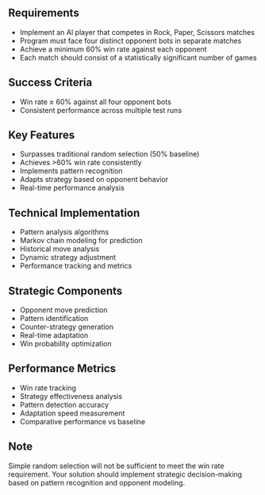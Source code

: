 
Requirements
------------

-   Implement an AI player that competes in Rock, Paper, Scissors matches
-   Program must face four distinct opponent bots in separate matches
-   Achieve a minimum 60% win rate against each opponent
-   Each match should consist of a statistically significant number of games

Success Criteria
----------------

-   Win rate ≥ 60% against all four opponent bots
-   Consistent performance across multiple test runs


Key Features
------------

-   Surpasses traditional random selection (50% baseline)
-   Achieves >60% win rate consistently
-   Implements pattern recognition
-   Adapts strategy based on opponent behavior
-   Real-time performance analysis


Technical Implementation
------------------------

-   Pattern analysis algorithms
-   Markov chain modeling for prediction
-   Historical move analysis
-   Dynamic strategy adjustment
-   Performance tracking and metrics


Strategic Components
--------------------

-   Opponent move prediction
-   Pattern identification
-   Counter-strategy generation
-   Real-time adaptation
-   Win probability optimization


Performance Metrics
-------------------

-   Win rate tracking
-   Strategy effectiveness analysis
-   Pattern detection accuracy
-   Adaptation speed measurement
-   Comparative performance vs baseline
  
Note
----

Simple random selection will not be sufficient to meet the win rate requirement. Your solution should implement strategic decision-making based on pattern recognition and opponent modeling.
